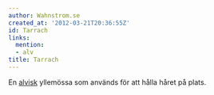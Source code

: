 ```yaml
---
author: Wahnstrom.se
created_at: '2012-03-21T20:36:55Z'
id: Tarrach
links:
  mention:
  - alv
title: Tarrach
---
```


En [alvisk] yllemössa som används för att hålla håret på plats.

  [alvisk]: alv